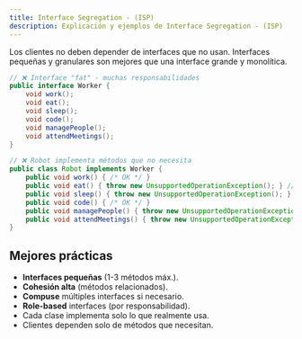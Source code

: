 ```yaml
---
title: Interface Segregation ‐ (ISP)
description: Explicación y ejemplos de Interface Segregation ‐ (ISP)
---
```


Los clientes no deben depender de interfaces que no usan. Interfaces pequeñas y granulares son mejores que una interface grande y monolítica.
```java title="❌ Violación Común"
// ❌ Interface "fat" - muchas responsabilidades
public interface Worker {
    void work();
    void eat();
    void sleep();
    void code();
    void managePeople();
    void attendMeetings();
}

// ❌ Robot implementa métodos que no necesita
public class Robot implements Worker {
    public void work() { /* OK */ }
    public void eat() { throw new UnsupportedOperationException(); } // ❌ No come
    public void sleep() { throw new UnsupportedOperationException(); } // ❌ No duerme
    public void code() { /* OK */ }
    public void managePeople() { throw new UnsupportedOperationException(); } // ❌ No maneja gente
    public void attendMeetings() { throw new UnsupportedOperationException(); } // ❌ No va a meetings
}
```
## Mejores prácticas
- **Interfaces pequeñas** (1-3 métodos máx.).
- **Cohesión alta** (métodos relacionados).
- **Compuse** múltiples interfaces si necesario.
- **Role-based** interfaces (por responsabilidad).
- Cada clase implementa solo lo que realmente usa.
- Clientes dependen solo de métodos que necesitan.